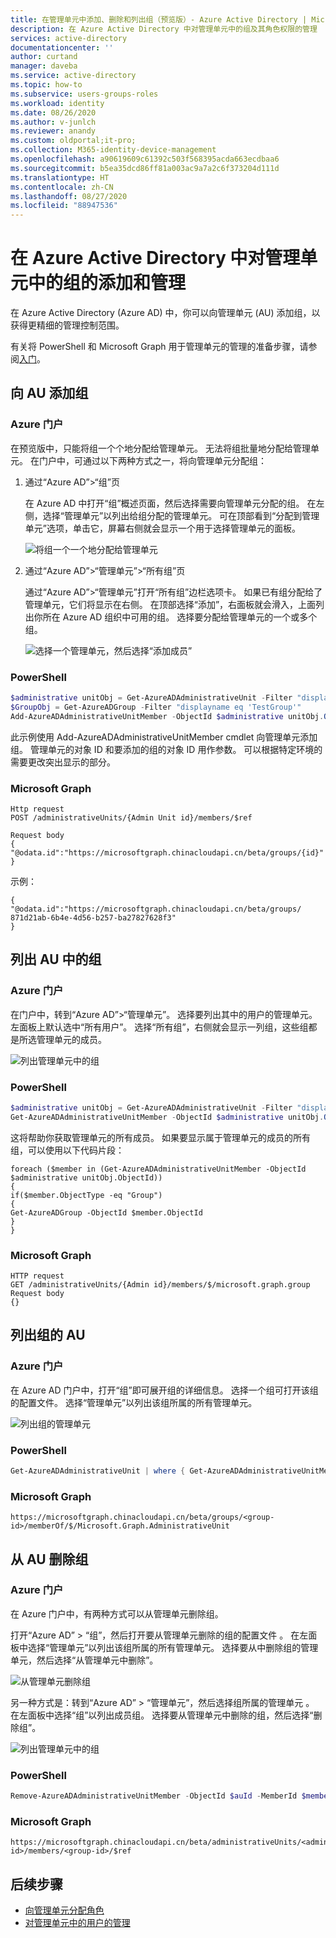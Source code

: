 ```yaml
---
title: 在管理单元中添加、删除和列出组（预览版）- Azure Active Directory | Microsoft Docs
description: 在 Azure Active Directory 中对管理单元中的组及其角色权限的管理
services: active-directory
documentationcenter: ''
author: curtand
manager: daveba
ms.service: active-directory
ms.topic: how-to
ms.subservice: users-groups-roles
ms.workload: identity
ms.date: 08/26/2020
ms.author: v-junlch
ms.reviewer: anandy
ms.custom: oldportal;it-pro;
ms.collection: M365-identity-device-management
ms.openlocfilehash: a90619609c61392c503f568395acda663ecdbaa6
ms.sourcegitcommit: b5ea35dcd86ff81a003ac9a7a2c6f373204d111d
ms.translationtype: HT
ms.contentlocale: zh-CN
ms.lasthandoff: 08/27/2020
ms.locfileid: "88947536"
---
```

# <a name="add-and-manage-groups-in-administrative-units-in-azure-active-directory"></a>在 Azure Active Directory 中对管理单元中的组的添加和管理

在 Azure Active Directory (Azure AD) 中，你可以向管理单元 (AU) 添加组，以获得更精细的管理控制范围。

有关将 PowerShell 和 Microsoft Graph 用于管理单元的管理的准备步骤，请参阅[入门](roles-admin-units-manage.md#get-started)。

## <a name="add-groups-to-an-au"></a>向 AU 添加组

### <a name="azure-portal"></a>Azure 门户

在预览版中，只能将组一个个地分配给管理单元。 无法将组批量地分配给管理单元。 在门户中，可通过以下两种方式之一，将向管理单元分配组：

1. 通过“Azure AD”>“组”页

    在 Azure AD 中打开“组”概述页面，然后选择需要向管理单元分配的组。 在左侧，选择“管理单元”以列出给组分配的管理单元。 可在顶部看到“分配到管理单元”选项，单击它，屏幕右侧就会显示一个用于选择管理单元的面板。

    ![将组一个一个地分配给管理单元](./media/roles-admin-units-add-manage-groups/assign-to-group-1.png)

1. 通过“Azure AD”>“管理单元”>“所有组”页

    通过“Azure AD”>“管理单元”打开“所有组”边栏选项卡。 如果已有组分配给了管理单元，它们将显示在右侧。 在顶部选择“添加”，右面板就会滑入，上面列出你所在 Azure AD 组织中可用的组。 选择要分配给管理单元的一个或多个组。

    ![选择一个管理单元，然后选择“添加成员”](./media/roles-admin-units-add-manage-groups/assign-to-admin-unit.png)

### <a name="powershell"></a>PowerShell

```powershell
$administrative unitObj = Get-AzureADAdministrativeUnit -Filter "displayname eq 'Test administrative unit 2'"
$GroupObj = Get-AzureADGroup -Filter "displayname eq 'TestGroup'"
Add-AzureADAdministrativeUnitMember -ObjectId $administrative unitObj.ObjectId -RefObjectId $GroupObj.ObjectId
```

此示例使用 Add-AzureADAdministrativeUnitMember cmdlet 向管理单元添加组。 管理单元的对象 ID 和要添加的组的对象 ID 用作参数。 可以根据特定环境的需要更改突出显示的部分。

### <a name="microsoft-graph"></a>Microsoft Graph

```http
Http request
POST /administrativeUnits/{Admin Unit id}/members/$ref

Request body
{
"@odata.id":"https://microsoftgraph.chinacloudapi.cn/beta/groups/{id}"
}
```

示例：

```http
{
"@odata.id":"https://microsoftgraph.chinacloudapi.cn/beta/groups/ 871d21ab-6b4e-4d56-b257-ba27827628f3"
}
```

## <a name="list-groups-in-an-au"></a>列出 AU 中的组

### <a name="azure-portal"></a>Azure 门户

在门户中，转到“Azure AD”>“管理单元”。 选择要列出其中的用户的管理单元。 左面板上默认选中“所有用户”。 选择“所有组”，右侧就会显示一列组，这些组都是所选管理单元的成员。

![列出管理单元中的组](./media/roles-admin-units-add-manage-groups/list-groups-in-admin-units.png)

### <a name="powershell"></a>PowerShell

```powershell
$administrative unitObj = Get-AzureADAdministrativeUnit -Filter "displayname eq 'Test administrative unit 2'"
Get-AzureADAdministrativeUnitMember -ObjectId $administrative unitObj.ObjectId
```

这将帮助你获取管理单元的所有成员。 如果要显示属于管理单元的成员的所有组，可以使用以下代码片段：

```http
foreach ($member in (Get-AzureADAdministrativeUnitMember -ObjectId $administrative unitObj.ObjectId)) 
{
if($member.ObjectType -eq "Group")
{
Get-AzureADGroup -ObjectId $member.ObjectId
}
}
```
### <a name="microsoft-graph"></a>Microsoft Graph

```http
HTTP request
GET /administrativeUnits/{Admin id}/members/$/microsoft.graph.group
Request body
{}
```

## <a name="list-aus-for-a-group"></a>列出组的 AU

### <a name="azure-portal"></a>Azure 门户

在 Azure AD 门户中，打开“组”即可展开组的详细信息。 选择一个组可打开该组的配置文件。 选择“管理单元”以列出该组所属的所有管理单元。

![列出组的管理单元](./media/roles-admin-units-add-manage-groups/list-group-au.png)

### <a name="powershell"></a>PowerShell

```powershell
Get-AzureADAdministrativeUnit | where { Get-AzureADAdministrativeUnitMember -ObjectId $_.ObjectId | where {$_.ObjectId -eq $groupObjId} }
```

### <a name="microsoft-graph"></a>Microsoft Graph

```http
https://microsoftgraph.chinacloudapi.cn/beta/groups/<group-id>/memberOf/$/Microsoft.Graph.AdministrativeUnit
```

## <a name="remove-a-group-from-an-au"></a>从 AU 删除组

### <a name="azure-portal"></a>Azure 门户

在 Azure 门户中，有两种方式可以从管理单元删除组。

打开“Azure AD” > “组”，然后打开要从管理单元删除的组的配置文件 。 在左面板中选择“管理单元”以列出该组所属的所有管理单元。 选择要从中删除组的管理单元，然后选择“从管理单元中删除”。

![从管理单元删除组](./media/roles-admin-units-add-manage-groups/group-au-remove.png)

另一种方式是：转到“Azure AD” > “管理单元”，然后选择组所属的管理单元 。 在左面板中选择“组”以列出成员组。 选择要从管理单元中删除的组，然后选择“删除组”。

![列出管理单元中的组](./media/roles-admin-units-add-manage-groups/list-groups-in-admin-units.png)

### <a name="powershell"></a>PowerShell

```powershell
Remove-AzureADAdministrativeUnitMember -ObjectId $auId -MemberId $memberGroupObjId
```

### <a name="microsoft-graph"></a>Microsoft Graph

```http
https://microsoftgraph.chinacloudapi.cn/beta/administrativeUnits/<adminunit-id>/members/<group-id>/$ref
```

## <a name="next-steps"></a>后续步骤

- [向管理单元分配角色](roles-admin-units-assign-roles.md)
- [对管理单元中的用户的管理](roles-admin-units-add-manage-users.md)

